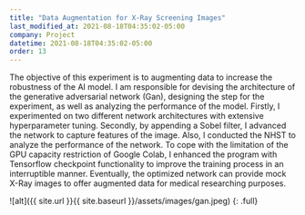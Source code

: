 ```yaml
---
title: "Data Augmentation for X-Ray Screening Images"
last_modified_at: 2021-08-18T04:35:02-05:00
company: Project
datetime: 2021-08-18T04:35:02-05:00
order: 13
---
```


The objective of this experiment is to augmenting data to increase the robustness of the AI model. I am responsible for devising the architecture of the generative adversarial network (Gan), designing the step for the experiment, as well as analyzing the performance of the model. Firstly, I experimented on two different network architectures with extensive hyperparameter tuning. Secondly, by appending a Sobel filter, I advanced the network to capture features of the image. Also, I conducted the NHST to analyze the performance of the network. To cope with the limitation of the GPU capacity restriction of Google Colab, I enhanced the program with Tensorflow checkpoint functionality to improve the training process in an interruptible manner. Eventually, the optimized network can provide mock X-Ray images to offer augmented data for medical researching purposes.

![alt]({{ site.url }}{{ site.baseurl }}/assets/images/gan.jpeg)
{: .full}
